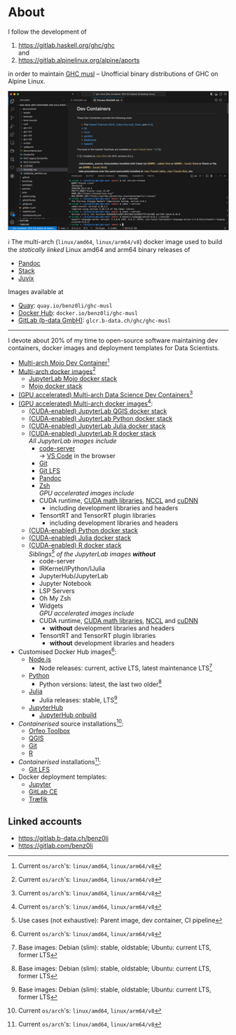 # About

I follow the development of

1. <https://gitlab.haskell.org/ghc/ghc>  
   and
1. <https://gitlab.alpinelinux.org/alpine/aports>

in order to maintain [GHC musl](https://github.com/benz0li/ghc-musl) –
Unofficial binary distributions of GHC on Alpine Linux.

![Screenshot](https://raw.githubusercontent.com/benz0li/ghc-musl/main/.devcontainer/assets/screenshots/ghc.png)

ℹ️ The multi-arch (`linux/amd64`, `linux/arm64/v8`) docker image used to build the
*statically linked* Linux amd64 and arm64 binary releases of

* [Pandoc](https://github.com/jgm/pandoc)
* [Stack](https://github.com/commercialhaskell/stack)
* [Juvix](https://github.com/anoma/juvix)

Images available at

* [Quay](https://quay.io/repository/benz0li/ghc-musl):
  `quay.io/benz0li/ghc-musl`
* [Docker Hub](https://hub.docker.com/r/benz0li/ghc-musl):
  `docker.io/benz0li/ghc-musl`
* [GitLab (b-data GmbH)](https://gitlab.b-data.ch/ghc/ghc-musl/container_registry/381):
  `glcr.b-data.ch/ghc/ghc-musl`

---

I devote about 20% of my time to open-source software maintaining dev
containers, docker images and deployment templates for Data Scientists.

* [Multi-arch Mojo Dev Container](https://github.com/benz0li/mojo-dev-container)[^1]
* [Multi-arch docker images](https://gitlab.b-data.ch/explore?name=Multi-arch+Docker+Image&sort=latest_activity_desc)[^1]
  * [JupyterLab Mojo docker stack](https://github.com/b-data/jupyterlab-mojo-docker-stack)
  * [Mojo docker stack](https://github.com/b-data/mojo-docker-stack)
* [(GPU accelerated) Multi-arch Data Science Dev Containers](https://github.com/b-data/data-science-devcontainers)[^1]
* [(GPU accelerated) Multi-arch docker images](https://gitlab.b-data.ch/explore?name=Multi-arch+Docker+Image+CUDA&sort=latest_activity_desc)[^1]:
  * [(CUDA-enabled) JupyterLab QGIS docker stack](https://github.com/b-data/jupyterlab-qgis-docker-stack)
  * [(CUDA-enabled) JupyterLab Python docker stack](https://github.com/b-data/jupyterlab-python-docker-stack)
  * [(CUDA-enabled) JupyterLab Julia docker stack](https://github.com/b-data/jupyterlab-julia-docker-stack)
  * [(CUDA-enabled) JupyterLab R docker stack](https://github.com/b-data/jupyterlab-r-docker-stack)  
    *All JupyterLab images include*
    * [code-server](https://github.com/cdr/code-server)  
      → [VS Code](https://github.com/microsoft/vscode) in the browser
    * [Git](https://git-scm.com)
    * [Git LFS](https://git-lfs.github.com)
    * [Pandoc](https://pandoc.org)
    * [Zsh](http://zsh.sourceforge.net)  
    *GPU accelerated images include*
    * CUDA runtime,
      [CUDA math libraries](https://developer.nvidia.com/gpu-accelerated-libraries),
      [NCCL](https://developer.nvidia.com/nccl) and
      [cuDNN](https://developer.nvidia.com/cudnn)
      * including development libraries and headers
    * TensortRT and TensorRT plugin libraries
      * including development libraries and headers
  * [(CUDA-enabled) Python docker stack](https://github.com/b-data/python-docker-stack)
  * [(CUDA-enabled) Julia docker stack](https://github.com/b-data/julia-docker-stack)
  * [(CUDA-enabled) R docker stack](https://github.com/b-data/r-docker-stack)  
    *Siblings[^2] of the JupyterLab images **without***
    * code-server
    * IRKernel/IPython/IJulia
    * JupyterHub/JupyterLab
    * Jupyter Notebook
    * LSP Servers
    * Oh My Zsh
    * Widgets  
    *GPU accelerated images include*
    * CUDA runtime,
      [CUDA math libraries](https://developer.nvidia.com/gpu-accelerated-libraries),
      [NCCL](https://developer.nvidia.com/nccl) and
      [cuDNN](https://developer.nvidia.com/cudnn)
      * **without** development libraries and headers
    * TensortRT and TensorRT plugin libraries
      * **without** development libraries and headers
* Customised Docker Hub images[^1]:
  * [Node.js](https://gitlab.b-data.ch/nodejs/nsi/container_registry)
    * Node releases: current, active LTS, latest maintenance LTS[^3]
  * [Python](https://gitlab.b-data.ch/python/psi/container_registry)
    * Python versions: latest, the last two older[^3]
  * [Julia](https://gitlab.b-data.ch/julia/jsi/container_registry)
    * Julia releases: stable, LTS[^3]
  * [JupyterHub](https://gitlab.b-data.ch/jupyterhub/jupyterhub/container_registry)
    * [JupyterHub onbuild](https://gitlab.b-data.ch/jupyterhub/jupyterhub-onbuild/container_registry)
* *Containerised* source installations[^1]:
  * [Orfeo Toolbox](https://github.com/b-data/otbsi)
  * [QGIS](https://github.com/b-data/qgissi)
  * [Git](https://github.com/b-data/gsi)
  * [R](https://github.com/b-data/rsi)
* *Containerised* installations[^1]:
  * [Git LFS](https://github.com/b-data/glfsi)
* Docker deployment templates:
  * [Jupyter](https://github.com/b-data/docker-deployment-jupyter)
  * [GitLab CE](https://github.com/b-data/docker-deployment-gitlab-ce)
  * [Træfik](https://github.com/b-data/docker-deployment-traefik)

## Linked accounts

* <https://gitlab.b-data.ch/benz0li>
* <https://gitlab.com/benz0li>

[^1]: Current `os/arch`'s: `linux/amd64`, `linux/arm64/v8`  
[^2]: Use cases (not exhaustive): Parent image, dev container, CI pipeline  
[^3]: Base images: Debian (slim): stable, oldstable; Ubuntu: current LTS, former LTS
